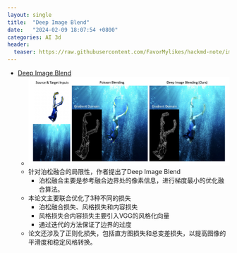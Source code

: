 ```yaml
---
layout: single
title:  "Deep Image Blend"
date:   "2024-02-09 18:07:54 +0800"
categories: AI 3d
header:
  teaser: https://raw.githubusercontent.com/FavorMylikes/hackmd-note/img/img20240209180729.png
---
```



- [Deep Image Blend](https://github.com/owenzlz/DeepImageBlending)
  - <img src="https://raw.githubusercontent.com/FavorMylikes/hackmd-note/img/img20240209180729.png" alt="20240209180729"/>
  - 针对泊松融合的局限性，作者提出了Deep Image Blend
    - 泊松融合主要是参考融合边界处的像素信息，进行梯度最小的优化融合算法。
  - 本论文主要联合优化了3种不同的损失
    - 泊松融合损失、风格损失和内容损失
    - 风格损失合内容损失主要引入VGG的风格化向量
    - 通过迭代的方法保证了边界的过度
  - 论文还涉及了正则化损失，包括直方图损失和总变差损失，以提高图像的平滑度和稳定风格转换。
